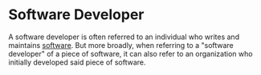 # Software Developer

A software developer is often referred to an individual who writes and maintains [software](/docs/glossary/software). But more broadly, when referring to a "software developer" of a piece of software, it can also refer to an organization who initially developed said piece of software.
